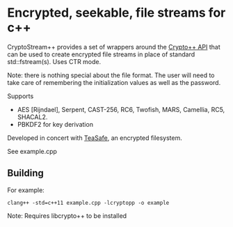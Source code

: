 Encrypted, seekable, file streams for c++
=========================================

CryptoStream++ provides a set of wrappers around the 
[Crypto++ API](http://www.cryptopp.com) that can be
used to create encrypted file streams in place of standard std::fstream(s).
Uses CTR mode. 

Note: there is nothing special about the file format. The user will need 
to take care of remembering the initialization values as well as the password.

Supports

* AES [Rijndael], Serpent, CAST-256, RC6, Twofish, MARS, Camellia, RC5, SHACAL2.
* PBKDF2 for key derivation

Developed in concert with [TeaSafe](https://github.com/benhj/teasafe), an encrypted filesystem.

See example.cpp

Building
--------

For example:

`clang++ -std=c++11 example.cpp -lcryptopp -o example`

Note: Requires libcrypto++ to be installed
